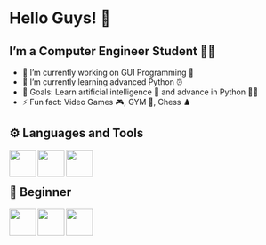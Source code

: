 # Hello Guys! 👋

## I’m a Computer Engineer Student 👨‍🎓

- 🔭 I’m currently working on GUI Programming 🔘
- 🌱 I’m currently learning advanced Python ⏰
- 🥅 Goals: Learn artificial intelligence 🧠 and advance in Python 🧑‍💻
- ⚡ Fun fact: Video Games 🎮,  GYM 🔩,  Chess ♟️

## ⚙️ Languages and Tools

<img align="left" height="48" width="48" src="https://user-images.githubusercontent.com/116388836/218730187-c39cd65d-b64c-4981-8de7-7580cff21d53.png"/>
<img align="left" height="48" width="48" src="https://user-images.githubusercontent.com/116388836/218734571-54de43c2-70ac-4c09-babc-097f23d412e3.png"/>
<img align="left" height="48" width="48" src="https://user-images.githubusercontent.com/116388836/218742258-ede7b9bc-105b-4351-8401-097865d81e48.png"/>

<br />
<br />

## 🔨 Beginner

<img align="left" height="48" width="48" src="https://user-images.githubusercontent.com/116388836/218744303-3a8c6260-8d3f-4e0d-ab89-37e2db8f108f.png"/>
<img align="left" height="48" width="48" src="https://user-images.githubusercontent.com/116388836/218744989-20f7d184-e480-41c8-a491-b4cb0dbcfc1d.png"/>
<img align="left" height="48" width="48" src="https://user-images.githubusercontent.com/116388836/218744866-a02a77d4-faf1-4dce-82d9-9f707d9677e6.png"/>
